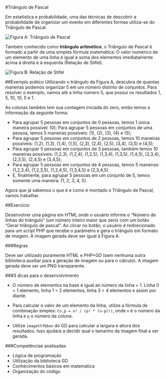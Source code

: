 #Triângulo de Pascal

Em estatística e probabilidade, uma das técnicas de descobrir a probabilidade de organizar um evento em diferentes formas utiliza-se do Triângulo de Pascal.

![Figura A: Triângulo de Pascal](https://upload.wikimedia.org/wikipedia/commons/2/24/Pascaltriangle2.PNG)

Também conhecido como **triângulo aritmético**, o Triângulo de Pascal é formado a partir de uma simples fórmula matemática: O valor numérico de um elemento de uma linha é igual à soma dos elementos imediatamente acima à direita e à esquerda (Relação de Stifel).

![Figura B: Relação de Stifel](https://upload.wikimedia.org/wikipedia/commons/9/97/Pascal3.png)

##Exemplo prático
Utilizando o triângulo da Figura A, descubra de quantas maneiras podemos organizar 5 em um número distinto de conjuntos. Para resolver o exemplo, vamos até a linha número 5, que possui os resultados 1, 5, 10, 10, 5 e 1.

As colunas também tem sua contagem iniciada do zero, então lemos a informação da seguinte forma:

- Para agrupar 5 pessoas em conjuntos de 0 pessoas, temos 1 única maneira possível: (0);
Para agrupar 5 pessoas em conjuntos de uma pessoa, temos 5 maneiras possíveis: (1), (2), (3), (4) e (5);
- Para agrupar 5 pessoas em conjuntos de 2 pessoas, temos 10 maneiras possíveis: (1,2), (1,3), (1,4), (1,5), (2,3), (2,4), (2,5), (3,4), (3,5) e (4,5);
- Para agrupar 5 pessoas em conjuntos de 3 pessoas, também temos 10 maneiras possíveis: (1,2,3), (1,2,4), (1,2,5), (1,3,4), (1,3,5), (1,4,5), (2,3,4), (2,3,5), (2,4,5) e (3,4,5);
- Para agrupar 5 pessoas em conjuntos de 4 pessoas, temos 5 maneiras: (1,2,3,4), (1,2,3,5), (1,2,4,5), (1,3,4,5) e (2,3,4,5)
- E, finalmente, para agrupar 5 pessoas em um conjunto de 5, temos somente uma maneira: (1, 2, 3, 4, 5).

Agora que já sabemos o que é e como é montado o Triângulo de Pascal, vamos trabalhar.

##Exercício

Desenvolver uma página em HTML onde o usuário informe o “Número de linhas do triângulo” (um número inteiro maior que zero) com um botão “Gerar triângulo de pascal”. Ao clicar no botão, o usuário é redirecionado para um script PHP que recebe o parâmetro e gera o triângulo em formato de imagem. A imagem gerada deve ser igual à Figura A.

###Regras

Deve ser utilizado puramente HTML e PHP+GD (sem nenhuma outra biblioteca auxiliar para a geração de imagem ou para o cálculo).
A imagem gerada deve ser um PNG transparente.

###3 dicas para o desenvolvimento

- O número de elementos na base é igual ao número da linha + 1. Linha 0 = 1 elemento, linha 1 = 2 elementos, linha 3 = 4 elementos e assim por diante.

- Para calcular o valor de um elemento da linha, utilize a fórmula de combinação simples:
`Cn,p = n! / (p! * (n-p)!)`, onde `n` é o número da linha e `p` o número da coluna.

- Utilize `imagettfbbox` do GD para calcular a largura e altura dos resultados. Isso ajudará a decidir qual o tamanho da imagem final a ser gerada.


###Competências analisadas

- Lógica de programação
- Utilização da biblioteca GD
- Conhecimentos básicos em matemática
- Organização do código